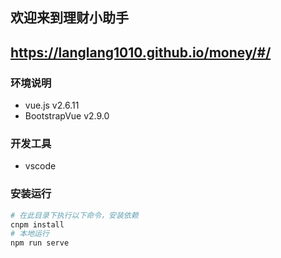 
## 欢迎来到理财小助手
https://langlang1010.github.io/money/#/
---  
### 环境说明
* vue.js v2.6.11  
* BootstrapVue  v2.9.0  
### 开发工具
* vscode  
### 安装运行  
```bash
# 在此目录下执行以下命令，安装依赖  
cnpm install  
# 本地运行  
npm run serve
```

